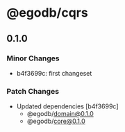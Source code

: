# @egodb/cqrs

## 0.1.0

### Minor Changes

- b4f3699c: first changeset

### Patch Changes

- Updated dependencies [b4f3699c]
  - @egodb/domain@0.1.0
  - @egodb/core@0.1.0
